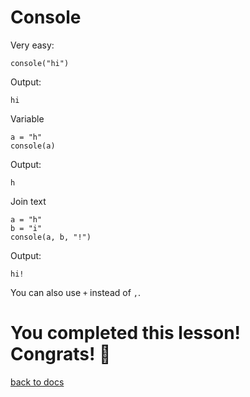 # Console

Very easy:
```
console("hi")
```
Output:
```
hi
```

Variable
```
a = "h"
console(a)
```
Output:
```
h
```

Join text
```
a = "h"
b = "i"
console(a, b, "!")
```
Output:
```
hi!
```
You can also use `+` instead of `,`.

# You completed this lesson! Congrats! 🎉
[back to docs](https://github.com/MiloDev123/AsterOS/blob/main/3rd%20Party/3rdPartyLanguages/BC/README.md)

